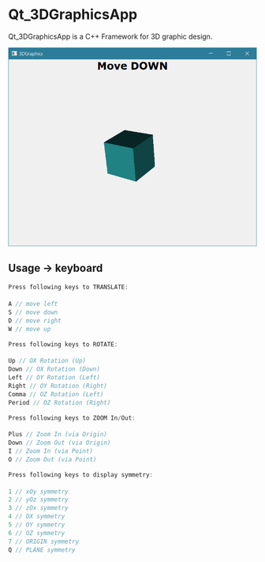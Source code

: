 # Qt_3DGraphicsApp

Qt_3DGraphicsApp is a C++ Framework for 3D graphic design.

![image info](./pictures/app.png)

## Usage -> keyboard

```C++
Press following keys to TRANSLATE:

A // move left
S // move down
D // move right
W // move up
```

```C++
Press following keys to ROTATE:

Up // OX Rotation (Up)
Down // OX Rotation (Down)
Left // OY Rotation (Left)
Right // OY Rotation (Right)
Comma // OZ Rotation (Left)
Period // OZ Rotation (Right)
```

```C++
Press following keys to ZOOM In/Out:

Plus // Zoom In (via Origin)
Down // Zoom Out (via Origin)
I // Zoom In (via Point)
O // Zoom Out (via Point)

```

```C++
Press following keys to display symmetry:

1 // xOy symmetry
2 // yOz symmetry
3 // zOx symmetry
4 // OX symmetry
5 // OY symmetry
6 // OZ symmetry
7 // ORIGIN symmetry
Q // PLANE symmetry

```
